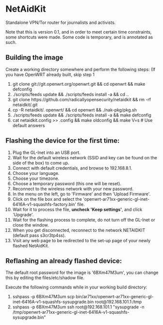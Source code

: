NetAidKit
====

Standalone VPN/Tor router for journalists and activists.

Note that this is version 0.1, and in order to meet certain time constraints, 
some shortcuts were made. Some code is temporary, and is annotated as such.


Building the image
----

Create a working directory somewhere and perform the following steps:
(If you have OpenWRT already built, skip step 1

<ol>
    <li>git clone git://git.openwrt.org/openwrt.git && cd openwrt && make defconfig</li>
    <li>./scripts/feeds update && ./scripts/feeds install -a && cd ..</li>
    <li>git clone https://github.com/radicallyopensecurity/netaidkit && rm -rf netaidkit/.git</li>
    <li>cp -R netaidkit/. openwrt/ && cd openwrt && ./nak-pkg/pkg.sh</li>
    <li>./scripts/feeds update && ./scripts/feeds install -a && make defconfig</li>
    <li>cat netaidkit.config >> .config && make oldconfig && make V=s # Use default answers</li>
</ol>


Flashing the device for the first time:
----

<ol>
    <li>Plug the GL-Inet into an USB port.</li>
    <li>Wait for the default wireless network (SSID and key can be found on the side of the box) to come up.</li>
    <li>Connect with default credentials, and browse to 192.168.8.1.</li>
    <li>Choose your language.</li>
    <li>Choose your timezone.</li>
    <li>Choose a temporary password (this one will be reset).</li>
    <li>Reconnect to the wireless network with your new password.</li>
    <li>In the menu on the left, go to 'Firmware' and then 'Upload Firmware'.</li>
    <li>Click on the file box and select the 'openwrt-ar71xx-generic-gl-inet-6416A-v1-squashfs-factory.bin' file.</li>
    <li>Wait for it to process the file, <b>uncheck 'Keep settings'</b>, and click 'Upgrade'.</li>
    <li>Wait for the flashing process to complete, do not turn off the GL-Inet or close the window.</li>
    <li>When you get disconnected, reconnect to the network NETAIDKIT (default pass s3cr3tp4ss).</li>
    <li>Visit any web page to be redirected to the set-up page of your newly flashed NetAidKit.</li>
</ol>


Reflashing an already flashed device:
----

The default root password for the image is '6BXm47M3um', 
you can change this by editing the files/etc/shadow file.

Execute the following commands while in your working build directory:

<ol>
    <li>sshpass -p 6BXm47M3um scp bin/ar71xx/openwrt-ar71xx-generic-gl-inet-6416A-v1-squashfs-sysupgrade.bin root@192.168.101.1:/tmp</li>
    <li>sshpass -p 6BXm47M3um ssh root@192.168.101.1 "sysupgrade -n /tmp/openwrt-ar71xx-generic-gl-inet-6416A-v1-squashfs-sysupgrade.bin"</li>
</ol>
